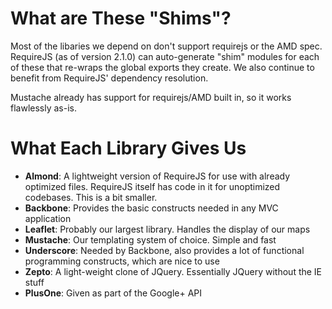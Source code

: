 What are These "Shims"?
=======================

Most of the libaries we depend on don't support requirejs or the AMD spec.
RequireJS (as of version 2.1.0) can auto-generate "shim" modules for each of
these that re-wraps the global exports they create. We also continue to benefit
from RequireJS' dependency resolution.

Mustache already has support for requirejs/AMD built in, so it works flawlessly
as-is.

What Each Library Gives Us
==========================

-   **Almond**: A lightweight version of RequireJS for use with already
    optimized files. RequireJS itself has code in it for unoptimized codebases.
    This is a bit smaller.
-   **Backbone**: Provides the basic constructs needed in any MVC application
-   **Leaflet**: Probably our largest library. Handles the display of our maps
-   **Mustache**: Our templating system of choice. Simple and fast
-   **Underscore**: Needed by Backbone, also provides a lot of functional
    programming constructs, which are nice to use
-   **Zepto**: A light-weight clone of JQuery. Essentially JQuery without the IE
    stuff
-   **PlusOne**: Given as part of the Google+ API

